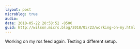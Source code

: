 ```yaml
---
layout: post
microblog: true
audio: 
date: 2018-05-22 20:58:52 -0500
guid: http://wilson.micro.blog/2018/05/23/working-on-my.html
---
```

Working on my rss feed again. Testing a different setup.
